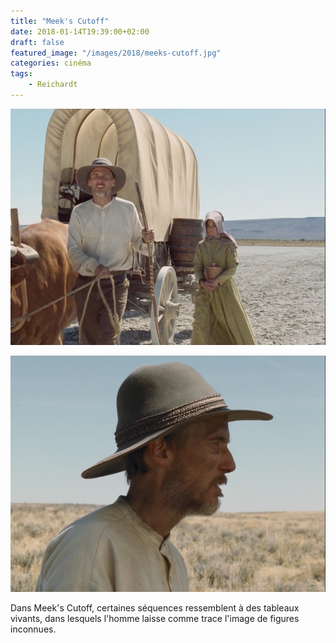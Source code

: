 ```yaml
---
title: "Meek's Cutoff"
date: 2018-01-14T19:39:00+02:00
draft: false
featured_image: "/images/2018/meeks-cutoff.jpg"
categories: cinéma
tags:
    - Reichardt
---
```

![meeks-cutoff](/images/2018/meeks-cutoff.jpg)

![meeks-cutoff](/images/2018/meeks-cutoff2.jpg)

Dans Meek's Cutoff, certaines séquences ressemblent à des tableaux vivants, dans lesquels l'homme laisse comme trace l'image de figures inconnues.